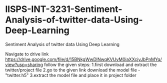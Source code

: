 # llSPS-INT-3231-Sentiment-Analysis-of-twitter-data-Using-Deep-Learning
Sentiment Analysis of twitter data Using Deep Learning

Navigate to drive link 
https://drive.google.com/file/d/15BNkgWwDlNwqKVUvM0iaXXcjvJbPnMYq/view?usp=sharing
follow the given steps:
1.first download and extract the twitter/project file
2.go to the given link download the model file -"twitter.h5"
3.extract the model file and place it in project folder 
